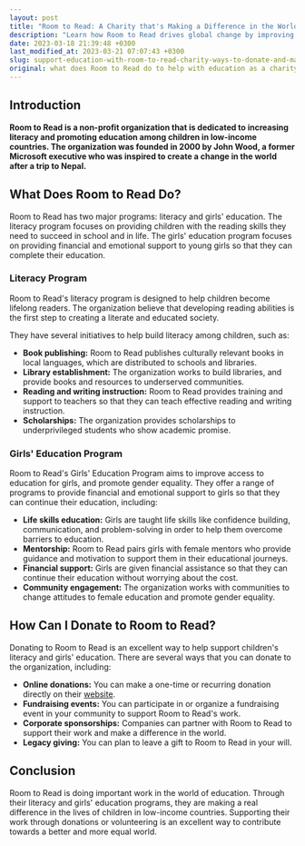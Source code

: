 ```yaml
---
layout: post
title: "Room to Read: A Charity that's Making a Difference in the World of Education"
description: "Learn how Room to Read drives global change by improving education access and literacy skills for children in low-income communities. Find out how you can donate to support their cause and make a difference in the world."
date: 2023-03-18 21:39:48 +0300
last_modified_at: 2023-03-21 07:07:43 +0300
slug: support-education-with-room-to-read-charity-ways-to-donate-and-make-a-difference
original: what does Room to Read do to help with education as a charity, how do they do it, how can i donate?
---
```

## Introduction

**Room to Read is a non-profit organization that is dedicated to increasing literacy and promoting education among children in low-income countries. The organization was founded in 2000 by John Wood, a former Microsoft executive who was inspired to create a change in the world after a trip to Nepal.**

## What Does Room to Read Do?

Room to Read has two major programs: literacy and girls' education. The literacy program focuses on providing children with the reading skills they need to succeed in school and in life. The girls' education program focuses on providing financial and emotional support to young girls so that they can complete their education.

### Literacy Program

Room to Read's literacy program is designed to help children become lifelong readers. The organization believe that developing reading abilities is the first step to creating a literate and educated society.

They have several initiatives to help build literacy among children, such as:

* **Book publishing:** Room to Read publishes culturally relevant books in local languages, which are distributed to schools and libraries.
* **Library establishment:** The organization works to build libraries, and provide books and resources to underserved communities.
* **Reading and writing instruction:** Room to Read provides training and support to teachers so that they can teach effective reading and writing instruction.
* **Scholarships:** The organization provides scholarships to underprivileged students who show academic promise.

### Girls' Education Program

Room to Read's Girls' Education Program aims to improve access to education for girls, and promote gender equality. They offer a range of programs to provide financial and emotional support to girls so that they can continue their education, including:

* **Life skills education:** Girls are taught life skills like confidence building, communication, and problem-solving in order to help them overcome barriers to education.
* **Mentorship:** Room to Read pairs girls with female mentors who provide guidance and motivation to support them in their educational journeys.
* **Financial support:** Girls are given financial assistance so that they can continue their education without worrying about the cost.
* **Community engagement:** The organization works with communities to change attitudes to female education and promote gender equality.

## How Can I Donate to Room to Read?

Donating to Room to Read is an excellent way to help support children's literacy and girls' education. There are several ways that you can donate to the organization, including:

* **Online donations:** You can make a one-time or recurring donation directly on their [website](https://roomtoread.org/).
* **Fundraising events:** You can participate in or organize a fundraising event in your community to support Room to Read's work.
* **Corporate sponsorships:** Companies can partner with Room to Read to support their work and make a difference in the world.
* **Legacy giving:** You can plan to leave a gift to Room to Read in your will.

## Conclusion

Room to Read is doing important work in the world of education. Through their literacy and girls' education programs, they are making a real difference in the lives of children in low-income countries. Supporting their work through donations or volunteering is an excellent way to contribute towards a better and more equal world.